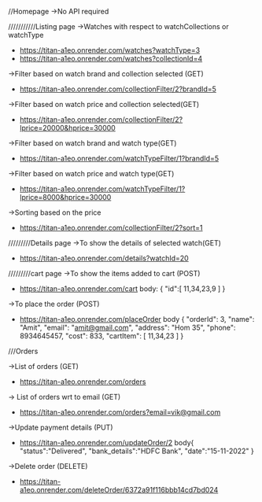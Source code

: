 //Homepage
->No API required


///////////Listing page
->Watches with respect to watchCollections or watchType
* https://titan-a1eo.onrender.com/watches?watchType=3
* https://titan-a1eo.onrender.com/watches?collectionId=4


->Filter based on watch brand and collection selected (GET)
* https://titan-a1eo.onrender.com/collectionFilter/2?brandId=5

->Filter based on watch price and collection selected(GET)
* https://titan-a1eo.onrender.com/collectionFilter/2?lprice=20000&hprice=30000

->Filter based on watch brand and watch type(GET)
* https://titan-a1eo.onrender.com/watchTypeFilter/1?brandId=5

->Filter based on watch price and watch type(GET)
* https://titan-a1eo.onrender.com/watchTypeFilter/1?lprice=8000&hprice=30000

->Sorting based on the price
* https://titan-a1eo.onrender.com/collectionFilter/2?sort=1



/////////Details page
->To show the details of selected watch(GET)
* https://titan-a1eo.onrender.com/details?watchId=20


/////////cart page
->To show the items added to cart (POST)
* https://titan-a1eo.onrender.com/cart
body:
 { 
    "id":[ 11,34,23,9 ] 
    }

->To place the order (POST)
* https://titan-a1eo.onrender.com/placeOrder
body { 
    "orderId": 3, 
    "name": "Amit", 
    "email": "amit@gmail.com", 
    "address": "Hom 35", 
    "phone": 8934645457, 
    "cost": 833, 
    "cartItem": [ 11,34,23 ] 
}

///Orders

->List of orders (GET)
* https://titan-a1eo.onrender.com/orders

-> List of orders wrt to email (GET)
* https://titan-a1eo.onrender.com/orders?email=vik@gmail.com

->Update payment details (PUT)
* https://titan-a1eo.onrender.com/updateOrder/2
body{
    "status":"Delivered",
    "bank_details":"HDFC Bank",
    "date":"15-11-2022" 
}

->Delete order (DELETE)

* https://titan-a1eo.onrender.com/deleteOrder/6372a91f116bbb14cd7bd024
